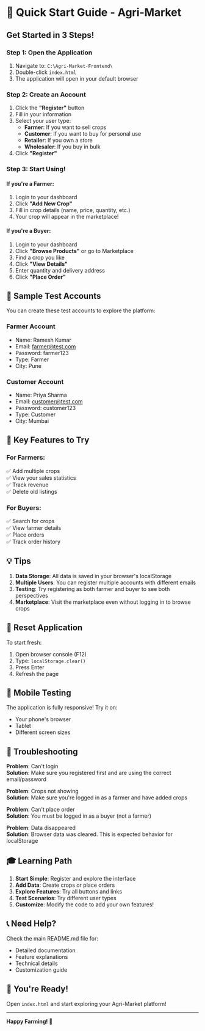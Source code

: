# 🚀 Quick Start Guide - Agri-Market

## Get Started in 3 Steps!

### Step 1: Open the Application
1. Navigate to: `C:\Agri-Market-Frontend\`
2. Double-click `index.html`
3. The application will open in your default browser

### Step 2: Create an Account
1. Click the **"Register"** button
2. Fill in your information
3. Select your user type:
   - **Farmer**: If you want to sell crops
   - **Customer**: If you want to buy for personal use
   - **Retailer**: If you own a store
   - **Wholesaler**: If you buy in bulk
4. Click **"Register"**

### Step 3: Start Using!

#### If you're a Farmer:
1. Login to your dashboard
2. Click **"Add New Crop"**
3. Fill in crop details (name, price, quantity, etc.)
4. Your crop will appear in the marketplace!

#### If you're a Buyer:
1. Login to your dashboard
2. Click **"Browse Products"** or go to Marketplace
3. Find a crop you like
4. Click **"View Details"**
5. Enter quantity and delivery address
6. Click **"Place Order"**

## 📝 Sample Test Accounts

You can create these test accounts to explore the platform:

### Farmer Account
- Name: Ramesh Kumar
- Email: farmer@test.com
- Password: farmer123
- Type: Farmer
- City: Pune

### Customer Account
- Name: Priya Sharma
- Email: customer@test.com
- Password: customer123
- Type: Customer
- City: Mumbai

## 🎯 Key Features to Try

### For Farmers:
✅ Add multiple crops  
✅ View your sales statistics  
✅ Track revenue  
✅ Delete old listings  

### For Buyers:
✅ Search for crops  
✅ View farmer details  
✅ Place orders  
✅ Track order history  

## 💡 Tips

1. **Data Storage**: All data is saved in your browser's localStorage
2. **Multiple Users**: You can register multiple accounts with different emails
3. **Testing**: Try registering as both farmer and buyer to see both perspectives
4. **Marketplace**: Visit the marketplace even without logging in to browse crops

## 🔄 Reset Application

To start fresh:
1. Open browser console (F12)
2. Type: `localStorage.clear()`
3. Press Enter
4. Refresh the page

## 📱 Mobile Testing

The application is fully responsive! Try it on:
- Your phone's browser
- Tablet
- Different screen sizes

## 🐛 Troubleshooting

**Problem**: Can't login  
**Solution**: Make sure you registered first and are using the correct email/password

**Problem**: Crops not showing  
**Solution**: Make sure you're logged in as a farmer and have added crops

**Problem**: Can't place order  
**Solution**: You must be logged in as a buyer (not a farmer)

**Problem**: Data disappeared  
**Solution**: Browser data was cleared. This is expected behavior for localStorage

## 🎓 Learning Path

1. **Start Simple**: Register and explore the interface
2. **Add Data**: Create crops or place orders
3. **Explore Features**: Try all buttons and links
4. **Test Scenarios**: Try different user types
5. **Customize**: Modify the code to add your own features!

## 📞 Need Help?

Check the main README.md file for:
- Detailed documentation
- Feature explanations
- Technical details
- Customization guide

## 🎉 You're Ready!

Open `index.html` and start exploring your Agri-Market platform!

---

**Happy Farming! 🌾**
